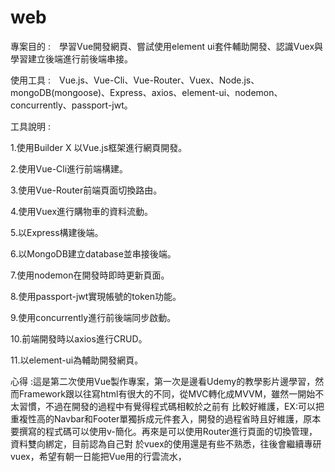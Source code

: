 # web
專案目的 :　學習Vue開發網頁、嘗試使用element ui套件輔助開發、認識Vuex與學習建立後端進行前後端串接。

使用工具 :　Vue.js、Vue-Cli、Vue-Router、Vuex、Node.js、mongoDB(mongoose)、Express、axios、element-ui、nodemon、concurrently、passport-jwt。

工具說明 : 

1.使用Builder X 以Vue.js框架進行網頁開發。

2.使用Vue-Cli進行前端構建。

3.使用Vue-Router前端頁面切換路由。

4.使用Vuex進行購物車的資料流動。

5.以Express構建後端。

6.以MongoDB建立database並串接後端。

7.使用nodemon在開發時即時更新頁面。

8.使用passport-jwt實現帳號的token功能。

9.使用concurrently進行前後端同步啟動。

10.前端開發時以axios進行CRUD。

11.以element-ui為輔助開發網頁。

心得 :這是第二次使用Vue製作專案，第一次是邊看Udemy的教學影片邊學習，然而Framework跟以往寫html有很大的不同，從MVC轉化成MVVM，雖然一開始不太習慣，不過在開發的過程中有覺得程式碼相較於之前有
比較好維護，EX:可以把重複性高的Navbar和Footer單獨拆成元件套入，開發的過程省時且好維護，原本要撰寫的程式碼可以使用v-簡化。再來是可以使用Router進行頁面的切換管理，資料雙向綁定，目前認為自己對
於vuex的使用還是有些不熟悉，往後會繼續專研vuex，希望有朝一日能把Vue用的行雲流水，
